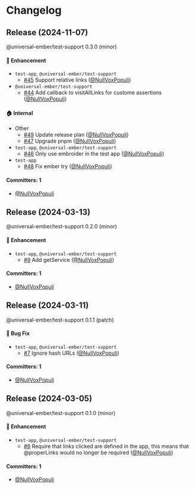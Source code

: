 # Changelog

## Release (2024-11-07)

@universal-ember/test-support 0.3.0 (minor)

#### :rocket: Enhancement
* `test-app`, `@universal-ember/test-support`
  * [#45](https://github.com/universal-ember/test-support/pull/45) Support relative links ([@NullVoxPopuli](https://github.com/NullVoxPopuli))
* `@universal-ember/test-support`
  * [#44](https://github.com/universal-ember/test-support/pull/44) Add callback to visitAllLinks for custome assertions ([@NullVoxPopuli](https://github.com/NullVoxPopuli))

#### :house: Internal
* Other
  * [#49](https://github.com/universal-ember/test-support/pull/49) Update release plan ([@NullVoxPopuli](https://github.com/NullVoxPopuli))
  * [#47](https://github.com/universal-ember/test-support/pull/47) Upgrade pnpm ([@NullVoxPopuli](https://github.com/NullVoxPopuli))
* `test-app`, `@universal-ember/test-support`
  * [#46](https://github.com/universal-ember/test-support/pull/46) Only use embroider in the test app ([@NullVoxPopuli](https://github.com/NullVoxPopuli))
* `test-app`
  * [#48](https://github.com/universal-ember/test-support/pull/48) Fix ember try ([@NullVoxPopuli](https://github.com/NullVoxPopuli))

#### Committers: 1
- [@NullVoxPopuli](https://github.com/NullVoxPopuli)

## Release (2024-03-13)

@universal-ember/test-support 0.2.0 (minor)

#### :rocket: Enhancement
* `test-app`, `@universal-ember/test-support`
  * [#9](https://github.com/universal-ember/test-support/pull/9) Add getService ([@NullVoxPopuli](https://github.com/NullVoxPopuli))

#### Committers: 1
- [@NullVoxPopuli](https://github.com/NullVoxPopuli)

## Release (2024-03-11)

@universal-ember/test-support 0.1.1 (patch)

#### :bug: Bug Fix
* `test-app`, `@universal-ember/test-support`
  * [#7](https://github.com/universal-ember/test-support/pull/7) Ignore hash URLs ([@NullVoxPopuli](https://github.com/NullVoxPopuli))

#### Committers: 1
- [@NullVoxPopuli](https://github.com/NullVoxPopuli)

## Release (2024-03-05)

@universal-ember/test-support 0.1.0 (minor)

#### :rocket: Enhancement
* `test-app`, `@universal-ember/test-support`
  * [#6](https://github.com/universal-ember/test-support/pull/6) Require that links clicked are defined in the app, this means that @properLinks would no longer be required ([@NullVoxPopuli](https://github.com/NullVoxPopuli))

#### Committers: 1
- [@NullVoxPopuli](https://github.com/NullVoxPopuli)
